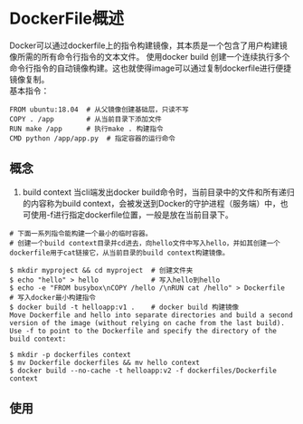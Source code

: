 # DockerFile概述
Docker可以通过dockerfile上的指令构建镜像，其本质是一个包含了用户构建镜像所需的所有命令行指令的文本文件。
使用docker build 创建一个连续执行多个命令行指令的自动镜像构建。这也就使得image可以通过复制dockerfile进行便捷镜像复制。  
基本指令：  
```
FROM ubuntu:18.04  # 从父镜像创建基础层，只读不写
COPY . /app        # 从当前目录下添加文件
RUN make /app      # 执行make . 构建指令
CMD python /app/app.py  # 指定容器的运行命令
```
## 概念
1. build context
当cli端发出docker build命令时，当前目录中的文件和所有递归的内容称为build context，会被发送到Docker的守护进程（服务端）中，也可使用-f进行指定dockerfile位置，一般是放在当前目录下。
```
# 下面一系列指令能构建一个最小的临时容器。
# 创建一个build context目录并cd进去，向hello文件中写入hello，并如其创建一个dockerfile用于cat链接它，从当前目录的build context构建镜像。

$ mkdir myproject && cd myproject  # 创建文件夹
$ echo "hello" > hello             # 写入hello到hello
$ echo -e "FROM busybox\nCOPY /hello /\nRUN cat /hello" > Dockerfile   # 写入docker最小构建指令
$ docker build -t helloapp:v1 .    # docker build 构建镜像
Move Dockerfile and hello into separate directories and build a second version of the image (without relying on cache from the last build). Use -f to point to the Dockerfile and specify the directory of the build context:

$ mkdir -p dockerfiles context
$ mv Dockerfile dockerfiles && mv hello context
$ docker build --no-cache -t helloapp:v2 -f dockerfiles/Dockerfile context
```
## 使用
